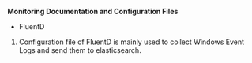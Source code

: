 **Monitoring Documentation and Configuration Files**
* FluentD
1. Configuration file of FluentD is mainly used to collect Windows Event Logs and send them to elasticsearch.
